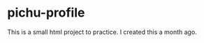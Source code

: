 pichu-profile
=============

This is a small html project to practice. I created this a month ago. 
